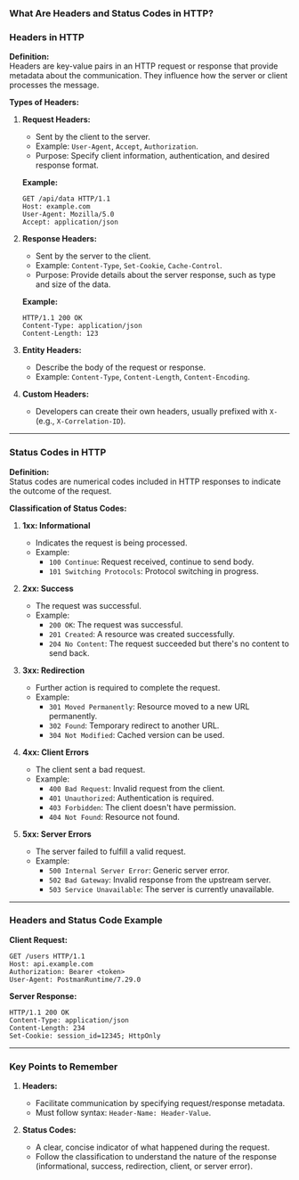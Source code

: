 ### **What Are Headers and Status Codes in HTTP?**

### **Headers in HTTP**

**Definition:**  
Headers are key-value pairs in an HTTP request or response that provide metadata about the communication. They influence how the server or client processes the message.

**Types of Headers:**

1. **Request Headers:**
   - Sent by the client to the server.
   - Example: `User-Agent`, `Accept`, `Authorization`.
   - Purpose: Specify client information, authentication, and desired response format.

   **Example:**
   ```http
   GET /api/data HTTP/1.1
   Host: example.com
   User-Agent: Mozilla/5.0
   Accept: application/json
   ```

2. **Response Headers:**
   - Sent by the server to the client.
   - Example: `Content-Type`, `Set-Cookie`, `Cache-Control`.
   - Purpose: Provide details about the server response, such as type and size of the data.

   **Example:**
   ```http
   HTTP/1.1 200 OK
   Content-Type: application/json
   Content-Length: 123
   ```

3. **Entity Headers:**
   - Describe the body of the request or response.
   - Example: `Content-Type`, `Content-Length`, `Content-Encoding`.

4. **Custom Headers:**
   - Developers can create their own headers, usually prefixed with `X-` (e.g., `X-Correlation-ID`).

---

### **Status Codes in HTTP**

**Definition:**  
Status codes are numerical codes included in HTTP responses to indicate the outcome of the request.

**Classification of Status Codes:**

1. **1xx: Informational**  
   - Indicates the request is being processed.
   - Example:  
     - `100 Continue`: Request received, continue to send body.  
     - `101 Switching Protocols`: Protocol switching in progress.

2. **2xx: Success**  
   - The request was successful.
   - Example:  
     - `200 OK`: The request was successful.  
     - `201 Created`: A resource was created successfully.  
     - `204 No Content`: The request succeeded but there's no content to send back.

3. **3xx: Redirection**  
   - Further action is required to complete the request.
   - Example:  
     - `301 Moved Permanently`: Resource moved to a new URL permanently.  
     - `302 Found`: Temporary redirect to another URL.  
     - `304 Not Modified`: Cached version can be used.

4. **4xx: Client Errors**  
   - The client sent a bad request.
   - Example:  
     - `400 Bad Request`: Invalid request from the client.  
     - `401 Unauthorized`: Authentication is required.  
     - `403 Forbidden`: The client doesn't have permission.  
     - `404 Not Found`: Resource not found.

5. **5xx: Server Errors**  
   - The server failed to fulfill a valid request.
   - Example:  
     - `500 Internal Server Error`: Generic server error.  
     - `502 Bad Gateway`: Invalid response from the upstream server.  
     - `503 Service Unavailable`: The server is currently unavailable.

---

### **Headers and Status Code Example**

**Client Request:**
```http
GET /users HTTP/1.1
Host: api.example.com
Authorization: Bearer <token>
User-Agent: PostmanRuntime/7.29.0
```

**Server Response:**
```http
HTTP/1.1 200 OK
Content-Type: application/json
Content-Length: 234
Set-Cookie: session_id=12345; HttpOnly
```

---

### **Key Points to Remember**

1. **Headers:**
   - Facilitate communication by specifying request/response metadata.
   - Must follow syntax: `Header-Name: Header-Value`.

2. **Status Codes:**
   - A clear, concise indicator of what happened during the request.
   - Follow the classification to understand the nature of the response (informational, success, redirection, client, or server error).
